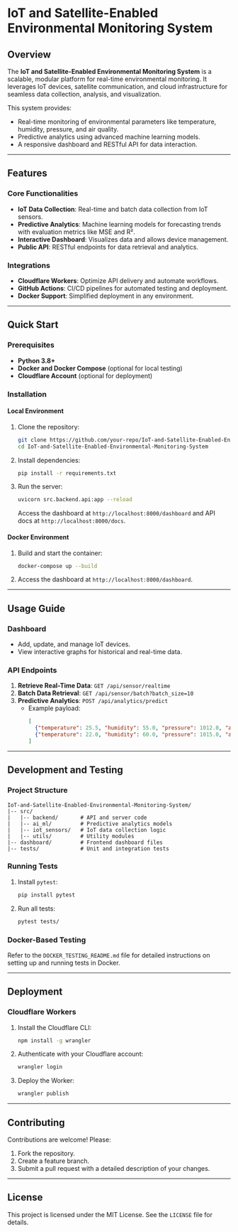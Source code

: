 
# IoT and Satellite-Enabled Environmental Monitoring System

## Overview
The **IoT and Satellite-Enabled Environmental Monitoring System** is a scalable, modular platform for real-time environmental monitoring. It leverages IoT devices, satellite communication, and cloud infrastructure for seamless data collection, analysis, and visualization.

This system provides:
- Real-time monitoring of environmental parameters like temperature, humidity, pressure, and air quality.
- Predictive analytics using advanced machine learning models.
- A responsive dashboard and RESTful API for data interaction.

---

## Features

### Core Functionalities
- **IoT Data Collection**: Real-time and batch data collection from IoT sensors.
- **Predictive Analytics**: Machine learning models for forecasting trends with evaluation metrics like MSE and R².
- **Interactive Dashboard**: Visualizes data and allows device management.
- **Public API**: RESTful endpoints for data retrieval and analytics.

### Integrations
- **Cloudflare Workers**: Optimize API delivery and automate workflows.
- **GitHub Actions**: CI/CD pipelines for automated testing and deployment.
- **Docker Support**: Simplified deployment in any environment.

---

## Quick Start

### Prerequisites
- **Python 3.8+**
- **Docker and Docker Compose** (optional for local testing)
- **Cloudflare Account** (optional for deployment)

### Installation

#### Local Environment
1. Clone the repository:
    ```bash
    git clone https://github.com/your-repo/IoT-and-Satellite-Enabled-Environmental-Monitoring-System.git
    cd IoT-and-Satellite-Enabled-Environmental-Monitoring-System
    ```

2. Install dependencies:
    ```bash
    pip install -r requirements.txt
    ```

3. Run the server:
    ```bash
    uvicorn src.backend.api:app --reload
    ```
    Access the dashboard at `http://localhost:8000/dashboard` and API docs at `http://localhost:8000/docs`.

#### Docker Environment
1. Build and start the container:
    ```bash
    docker-compose up --build
    ```

2. Access the dashboard at `http://localhost:8000/dashboard`.

---

## Usage Guide

### Dashboard
- Add, update, and manage IoT devices.
- View interactive graphs for historical and real-time data.

### API Endpoints
1. **Retrieve Real-Time Data**: `GET /api/sensor/realtime`
2. **Batch Data Retrieval**: `GET /api/sensor/batch?batch_size=10`
3. **Predictive Analytics**: `POST /api/analytics/predict`
   - Example payload:
     ```json
     [
       {"temperature": 25.5, "humidity": 55.0, "pressure": 1012.0, "air_quality": 75.0},
       {"temperature": 22.0, "humidity": 60.0, "pressure": 1015.0, "air_quality": 70.0}
     ]
     ```

---

## Development and Testing

### Project Structure
```
IoT-and-Satellite-Enabled-Environmental-Monitoring-System/
|-- src/
|   |-- backend/       # API and server code
|   |-- ai_ml/         # Predictive analytics models
|   |-- iot_sensors/   # IoT data collection logic
|   |-- utils/         # Utility modules
|-- dashboard/         # Frontend dashboard files
|-- tests/             # Unit and integration tests
```

### Running Tests
1. Install `pytest`:
    ```bash
    pip install pytest
    ```

2. Run all tests:
    ```bash
    pytest tests/
    ```

### Docker-Based Testing
Refer to the `DOCKER_TESTING_README.md` file for detailed instructions on setting up and running tests in Docker.

---

## Deployment

### Cloudflare Workers
1. Install the Cloudflare CLI:
    ```bash
    npm install -g wrangler
    ```

2. Authenticate with your Cloudflare account:
    ```bash
    wrangler login
    ```

3. Deploy the Worker:
    ```bash
    wrangler publish
    ```

---

## Contributing
Contributions are welcome! Please:
1. Fork the repository.
2. Create a feature branch.
3. Submit a pull request with a detailed description of your changes.

---

## License
This project is licensed under the MIT License. See the `LICENSE` file for details.
